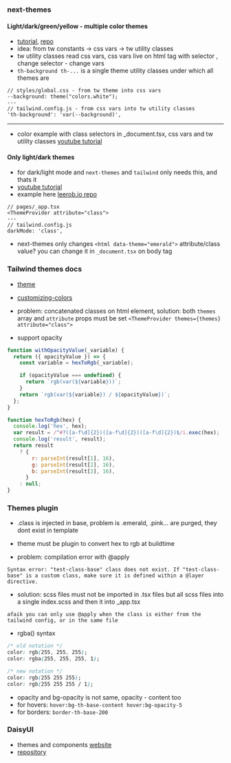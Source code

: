 ### next-themes

#### Light/dark/green/yellow - multiple color themes

- [tutorial](https://darrenwhite.dev/blog/nextjs-tailwindcss-theming), [repo](https://github.com/dwhiteGUK/dlw-nextjs-tailwindcss-theming)
- idea: from tw constants -> css vars -> tw utility classes
- tw utility classes read css vars, css vars live on html tag with selector <html attribute>, change selector - change vars
- `th-background th-...` is a single theme utility classes under which all themes are

```
// styles/global.css - from tw theme into css vars
--background: theme("colors.white");
---
// tailwind.config.js - from css vars into tw utility classes
'th-background': 'var(--background)',

```

---

- color example with class selectors in \_document.tsx, css vars and tw utility classes [youtube tutorial](https://www.youtube.com/watch?v=e6ExRHx9bo4)

#### Only light/dark themes

- for dark/light mode and `next-themes` and `tailwind` only needs this, and thats it
- [youtube tutorial](https://www.youtube.com/watch?v=1q5oOZE6o4c)
- example here [leerob.io repo](https://github.dev/leerob/leerob.io/)

```
// pages/_app.tsx
<ThemeProvider attribute="class">
---
// tailwind.config.js
darkMode: 'class',
```

- next-themes only changes `<html data-theme="emerald">` attribute/class value? you can change it in `_document.tsx` on body tag

### Tailwind themes docs

- [theme](https://tailwindcss.com/docs/theme)
- [customizing-colors](https://tailwindcss.com/docs/customizing-colors)
- problem: concatenated classes on html element, solution: both `themes` array and `attribute` props must be set `<ThemeProvider themes={themes} attribute="class">`

- support opacity

```js
function withOpacityValue(_variable) {
  return ({ opacityValue }) => {
    const variable = hexToRgb(_variable);

    if (opacityValue === undefined) {
      return `rgb(var(${variable}))`;
    }
    return `rgb(var(${variable}) / ${opacityValue})`;
  };
}

function hexToRgb(hex) {
  console.log('hex', hex);
  var result = /^#?([a-f\d]{2})([a-f\d]{2})([a-f\d]{2})$/i.exec(hex);
  console.log('result', result);
  return result
    ? {
        r: parseInt(result[1], 16),
        g: parseInt(result[2], 16),
        b: parseInt(result[3], 16),
      }
    : null;
}
```

### Themes plugin

- .class is injected in base, problem is .emerald, .pink... are purged, they dont exist in template
- theme must be plugin to convert hex to rgb at buildtime

- problem: compilation error with @apply

```
Syntax error: "test-class-base" class does not exist. If "test-class-base" is a custom class, make sure it is defined within a @layer directive.
```

- solution: scss files must not be imported in .tsx files but all scss files into a single index.scss and then it into \_app.tsx

```
afaik you can only use @apply when the class is either from the tailwind config, or in the same file
```

- rgba() syntax

```css
/* old notation */
color: rgb(255, 255, 255);
color: rgba(255, 255, 255, 1);

/* new notation */
color: rgb(255 255 255);
color: rgb(255 255 255 / 1);
```

- opacity and bg-opacity is not same, opacity - content too
- for hovers: `hover:bg-th-base-content hover:bg-opacity-5`
- for borders: `border-th-base-200`

### DaisyUI

- themes and components [website](https://daisyui.com/)
- [repository](https://github.com/saadeghi/daisyui)
